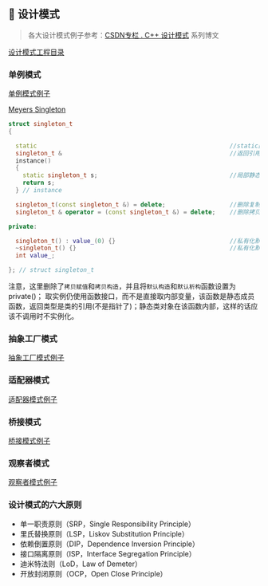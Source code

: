 
<a id="design-pattern"></a>

## 📏 设计模式

> 各大设计模式例子参考：[CSDN专栏 . C++ 设计模式](https://blog.csdn.net/liang19890820/article/details/66974516) 系列博文

[设计模式工程目录](DesignPattern)

### 单例模式

[单例模式例子](DesignPattern/SingletonPattern)

[Meyers Singleton](http://laristra.github.io/flecsi/src/developer-guide/patterns/meyers_singleton.html)

```C++
struct singleton_t
{

  static                                                      //static函数，作为类
  singleton_t &                                               //返回引用
  instance()                                                  
  {
    static singleton_t s;                                     //局部静态变量，自动调用默认构造函数
    return s;
  } // instance

  singleton_t(const singleton_t &) = delete;                  //删除复制构造函数，因为只允许有一个实例
  singleton_t & operator = (const singleton_t &) = delete;    //删除拷贝构造函数，因为只允许有一个实例

private:

  singleton_t() : value_(0) {}                                //私有化默认构造函数
  ~singleton_t() {}                                           //私有化默认析构函数
  int value_;

}; // struct singleton_t
```
注意，这里删除了`拷贝赋值`和`拷贝构造`，并且将`默认构造`和`默认析构`函数设置为private()；
取实例仍使用函数接口，而不是直接取内部变量，该函数是静态成员函数，返回类型是类的引用(不是指针了)；静态类对象在该函数内部，这样的话应该不调用时不实例化。


### 抽象工厂模式

[抽象工厂模式例子](DesignPattern/AbstractFactoryPattern)

### 适配器模式

[适配器模式例子](DesignPattern/AdapterPattern)

### 桥接模式

[桥接模式例子](DesignPattern/BridgePattern)

### 观察者模式

[观察者模式例子](DesignPattern/ObserverPattern)

### 设计模式的六大原则

* 单一职责原则（SRP，Single Responsibility Principle）
* 里氏替换原则（LSP，Liskov Substitution Principle）
* 依赖倒置原则（DIP，Dependence Inversion Principle）
* 接口隔离原则（ISP，Interface Segregation Principle）
* 迪米特法则（LoD，Law of Demeter）
* 开放封闭原则（OCP，Open Close Principle）
